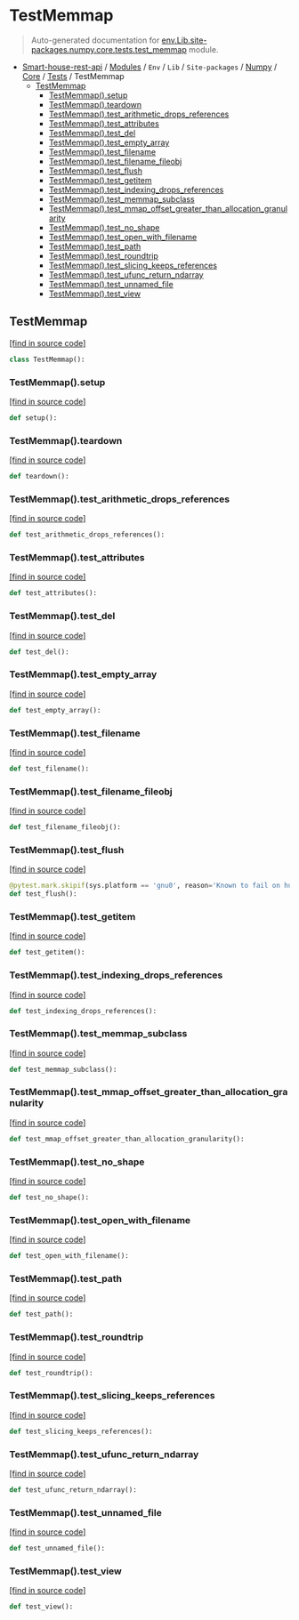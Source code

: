 # TestMemmap

> Auto-generated documentation for [env.Lib.site-packages.numpy.core.tests.test_memmap](..\..\..\..\..\..\..\env\Lib\site-packages\numpy\core\tests\test_memmap.py) module.

- [Smart-house-rest-api](..\..\..\..\..\..\README.md#description) / [Modules](..\..\..\..\..\..\MODULES.md#smart-house-rest-api-modules) / `Env` / `Lib` / `Site-packages` / [Numpy](..\..\index.md#numpy) / [Core](..\index.md#core) / [Tests](index.md#tests) / TestMemmap
    - [TestMemmap](#testmemmap)
        - [TestMemmap().setup](#testmemmapsetup)
        - [TestMemmap().teardown](#testmemmapteardown)
        - [TestMemmap().test_arithmetic_drops_references](#testmemmaptest_arithmetic_drops_references)
        - [TestMemmap().test_attributes](#testmemmaptest_attributes)
        - [TestMemmap().test_del](#testmemmaptest_del)
        - [TestMemmap().test_empty_array](#testmemmaptest_empty_array)
        - [TestMemmap().test_filename](#testmemmaptest_filename)
        - [TestMemmap().test_filename_fileobj](#testmemmaptest_filename_fileobj)
        - [TestMemmap().test_flush](#testmemmaptest_flush)
        - [TestMemmap().test_getitem](#testmemmaptest_getitem)
        - [TestMemmap().test_indexing_drops_references](#testmemmaptest_indexing_drops_references)
        - [TestMemmap().test_memmap_subclass](#testmemmaptest_memmap_subclass)
        - [TestMemmap().test_mmap_offset_greater_than_allocation_granularity](#testmemmaptest_mmap_offset_greater_than_allocation_granularity)
        - [TestMemmap().test_no_shape](#testmemmaptest_no_shape)
        - [TestMemmap().test_open_with_filename](#testmemmaptest_open_with_filename)
        - [TestMemmap().test_path](#testmemmaptest_path)
        - [TestMemmap().test_roundtrip](#testmemmaptest_roundtrip)
        - [TestMemmap().test_slicing_keeps_references](#testmemmaptest_slicing_keeps_references)
        - [TestMemmap().test_ufunc_return_ndarray](#testmemmaptest_ufunc_return_ndarray)
        - [TestMemmap().test_unnamed_file](#testmemmaptest_unnamed_file)
        - [TestMemmap().test_view](#testmemmaptest_view)

## TestMemmap

[[find in source code]](..\..\..\..\..\..\..\env\Lib\site-packages\numpy\core\tests\test_memmap.py#L17)

```python
class TestMemmap():
```

### TestMemmap().setup

[[find in source code]](..\..\..\..\..\..\..\env\Lib\site-packages\numpy\core\tests\test_memmap.py#L18)

```python
def setup():
```

### TestMemmap().teardown

[[find in source code]](..\..\..\..\..\..\..\env\Lib\site-packages\numpy\core\tests\test_memmap.py#L26)

```python
def teardown():
```

### TestMemmap().test_arithmetic_drops_references

[[find in source code]](..\..\..\..\..\..\..\env\Lib\site-packages\numpy\core\tests\test_memmap.py#L120)

```python
def test_arithmetic_drops_references():
```

### TestMemmap().test_attributes

[[find in source code]](..\..\..\..\..\..\..\env\Lib\site-packages\numpy\core\tests\test_memmap.py#L56)

```python
def test_attributes():
```

### TestMemmap().test_del

[[find in source code]](..\..\..\..\..\..\..\env\Lib\site-packages\numpy\core\tests\test_memmap.py#L106)

```python
def test_del():
```

### TestMemmap().test_empty_array

[[find in source code]](..\..\..\..\..\..\..\env\Lib\site-packages\numpy\core\tests\test_memmap.py#L205)

```python
def test_empty_array():
```

### TestMemmap().test_filename

[[find in source code]](..\..\..\..\..\..\..\env\Lib\site-packages\numpy\core\tests\test_memmap.py#L65)

```python
def test_filename():
```

### TestMemmap().test_filename_fileobj

[[find in source code]](..\..\..\..\..\..\..\env\Lib\site-packages\numpy\core\tests\test_memmap.py#L92)

```python
def test_filename_fileobj():
```

### TestMemmap().test_flush

[[find in source code]](..\..\..\..\..\..\..\env\Lib\site-packages\numpy\core\tests\test_memmap.py#L97)

```python
@pytest.mark.skipif(sys.platform == 'gnu0', reason='Known to fail on hurd')
def test_flush():
```

### TestMemmap().test_getitem

[[find in source code]](..\..\..\..\..\..\..\env\Lib\site-packages\numpy\core\tests\test_memmap.py#L172)

```python
def test_getitem():
```

### TestMemmap().test_indexing_drops_references

[[find in source code]](..\..\..\..\..\..\..\env\Lib\site-packages\numpy\core\tests\test_memmap.py#L127)

```python
def test_indexing_drops_references():
```

### TestMemmap().test_memmap_subclass

[[find in source code]](..\..\..\..\..\..\..\env\Lib\site-packages\numpy\core\tests\test_memmap.py#L180)

```python
def test_memmap_subclass():
```

### TestMemmap().test_mmap_offset_greater_than_allocation_granularity

[[find in source code]](..\..\..\..\..\..\..\env\Lib\site-packages\numpy\core\tests\test_memmap.py#L194)

```python
def test_mmap_offset_greater_than_allocation_granularity():
```

### TestMemmap().test_no_shape

[[find in source code]](..\..\..\..\..\..\..\env\Lib\site-packages\numpy\core\tests\test_memmap.py#L200)

```python
def test_no_shape():
```

### TestMemmap().test_open_with_filename

[[find in source code]](..\..\..\..\..\..\..\env\Lib\site-packages\numpy\core\tests\test_memmap.py#L44)

```python
def test_open_with_filename():
```

### TestMemmap().test_path

[[find in source code]](..\..\..\..\..\..\..\env\Lib\site-packages\numpy\core\tests\test_memmap.py#L77)

```python
def test_path():
```

### TestMemmap().test_roundtrip

[[find in source code]](..\..\..\..\..\..\..\env\Lib\site-packages\numpy\core\tests\test_memmap.py#L30)

```python
def test_roundtrip():
```

### TestMemmap().test_slicing_keeps_references

[[find in source code]](..\..\..\..\..\..\..\env\Lib\site-packages\numpy\core\tests\test_memmap.py#L134)

```python
def test_slicing_keeps_references():
```

### TestMemmap().test_ufunc_return_ndarray

[[find in source code]](..\..\..\..\..\..\..\env\Lib\site-packages\numpy\core\tests\test_memmap.py#L148)

```python
def test_ufunc_return_ndarray():
```

### TestMemmap().test_unnamed_file

[[find in source code]](..\..\..\..\..\..\..\env\Lib\site-packages\numpy\core\tests\test_memmap.py#L51)

```python
def test_unnamed_file():
```

### TestMemmap().test_view

[[find in source code]](..\..\..\..\..\..\..\env\Lib\site-packages\numpy\core\tests\test_memmap.py#L139)

```python
def test_view():
```
